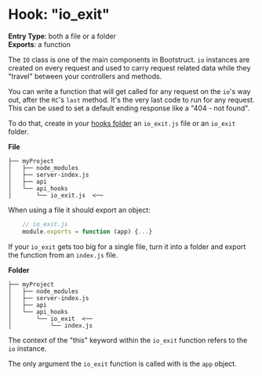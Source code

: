 Hook: "io_exit"
===============
**Entry Type**: both a file or a folder  
**Exports**: a function

The `IO` class is one of the main components in Bootstruct. `io` instances are created on every request and used to carry request related data while they "travel" between your controllers and methods.

You can write a function that will get called for any request on the `io`'s way out, after the `RC`'s `last` method. It's the very last code to run for any request. This can be used to set a default ending response like a "404 - not found".

To do that, create in your [hooks folder](https://github.com/taitulism/Bootstruct/blob/master/Docs/Hooks.md) an `io_exit.js` file or an `io_exit` folder.

**File**  
```
├── myProject
│   ├── node_modules
│   ├── server-index.js
│   ├── api
│   └── api_hooks
│       └── io_exit.js  <──
```
When using a file it should export an object:
```js
	// io_exit.js
	module.exports = function (app) {...}
```

If your `io_exit` gets too big for a single file, turn it into a folder and export the function from an `index.js` file.

**Folder**  
```
├── myProject
│   ├── node_modules
│   ├── server-index.js
│   ├── api
│   └── api_hooks
│       └── io_exit  <──
│           └── index.js
```

The context of the "this" keyword within the `io_exit` function refers to the `io` instance.

The only argument the `io_exit` function is called with is the `app` object.
